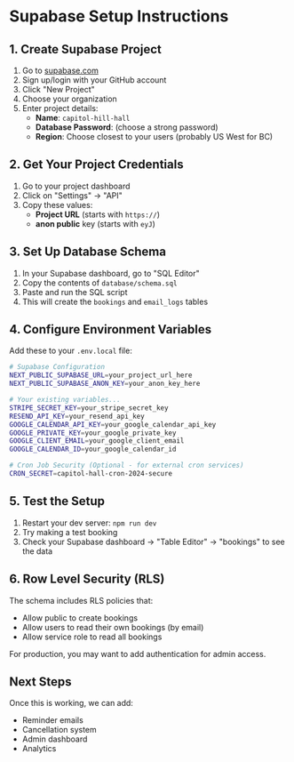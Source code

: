 # Supabase Setup Instructions

## 1. Create Supabase Project

1. Go to [supabase.com](https://supabase.com)
2. Sign up/login with your GitHub account
3. Click "New Project"
4. Choose your organization
5. Enter project details:
   - **Name**: `capitol-hill-hall`
   - **Database Password**: (choose a strong password)
   - **Region**: Choose closest to your users (probably US West for BC)

## 2. Get Your Project Credentials

1. Go to your project dashboard
2. Click on "Settings" → "API"
3. Copy these values:
   - **Project URL** (starts with `https://`)
   - **anon public** key (starts with `eyJ`)

## 3. Set Up Database Schema

1. In your Supabase dashboard, go to "SQL Editor"
2. Copy the contents of `database/schema.sql`
3. Paste and run the SQL script
4. This will create the `bookings` and `email_logs` tables

## 4. Configure Environment Variables

Add these to your `.env.local` file:

```bash
# Supabase Configuration
NEXT_PUBLIC_SUPABASE_URL=your_project_url_here
NEXT_PUBLIC_SUPABASE_ANON_KEY=your_anon_key_here

# Your existing variables...
STRIPE_SECRET_KEY=your_stripe_secret_key
RESEND_API_KEY=your_resend_api_key
GOOGLE_CALENDAR_API_KEY=your_google_calendar_api_key
GOOGLE_PRIVATE_KEY=your_google_private_key
GOOGLE_CLIENT_EMAIL=your_google_client_email
GOOGLE_CALENDAR_ID=your_google_calendar_id

# Cron Job Security (Optional - for external cron services)
CRON_SECRET=capitol-hall-cron-2024-secure
```

## 5. Test the Setup

1. Restart your dev server: `npm run dev`
2. Try making a test booking
3. Check your Supabase dashboard → "Table Editor" → "bookings" to see the data

## 6. Row Level Security (RLS)

The schema includes RLS policies that:
- Allow public to create bookings
- Allow users to read their own bookings (by email)
- Allow service role to read all bookings

For production, you may want to add authentication for admin access.

## Next Steps

Once this is working, we can add:
- Reminder emails
- Cancellation system
- Admin dashboard
- Analytics
